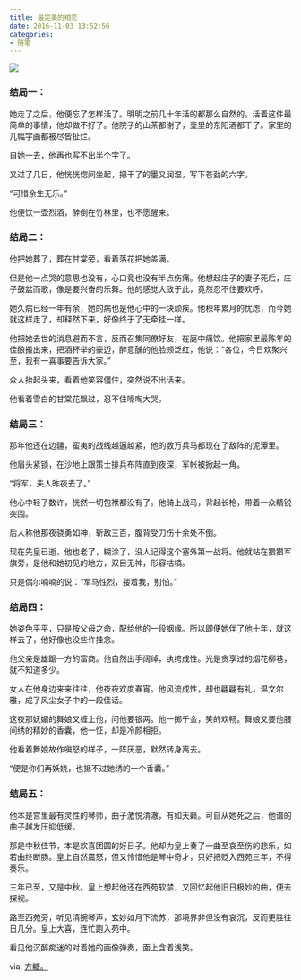 ```yaml
---
title: 最完美的相恋
date: 2016-11-03 13:52:56
categories: 
- 随笔
---
```


![](https://ww1.sinaimg.cn/large/006y8lVagw1fahqbywrgvj30hs0hsmxm.jpg)

### 结局一：

她走了之后，他便忘了怎样活了。明明之前几十年活的都那么自然的。活着这件最简单的事情，他却做不好了。他院子的山茶都谢了，壶里的东阳酒都干了。家里的几幅字画都被尽皆扯烂。

自她一去，他再也写不出半个字了。

又过了几日，他恍恍惚间坐起，把干了的墨又润湿，写下苍劲的六字。

“可惜余生无乐。”

他便饮一壶烈酒，醉倒在竹林里，也不愿醒来。

 

### 结局二：

他把她葬了，葬在甘棠旁，看着落花把她盖满。

但是他一点哭的意思也没有，心口竟也没有半点伤痛。他想起庄子的妻子死后，庄子鼓盆而歌，像是要兴奋的乐舞。他的感觉大致于此，竟然忍不住要欢呼。

她久病已经一年有余，她的病也是他心中的一块顽疾。他积年累月的忧虑，而今她就这样走了，却释然下来，好像终于了无牵挂一样。

他把她去世的消息避而不言，反而召集同僚好友，在庭中痛饮。他把家里最陈年的佳酿搬出来，把酒杯举的豪迈，醉意醺的他脸颊泛红，他说：“各位，今日欢聚兴至，我有一喜事要告诉大家。”

众人抬起头来，看着他笑容僵住，突然说不出话来。

他看着雪白的甘棠花飘过，忍不住嚎啕大哭。

 

### 结局三：

那年他还在边疆，蛮夷的战线越逼越紧，他的数万兵马都现在了敌阵的泥潭里。

他眉头紧锁，在沙地上跟策士排兵布阵直到夜深，军帐被掀起一角。

“将军，夫人昨夜去了。”

他心中轻了数许，恍然一切包袱都没有了。他骑上战马，背起长枪，带着一众精锐突围。

后人称他那夜骁勇如神，斩敌三百，腹背受刀伤十余处不倒。

现在先皇已逝，他也老了，糊涂了，没人记得这个塞外第一战将。他就站在猎猎军旗旁，是他和她初见的地方，双目无神，形容枯槁。

只是偶尔喃喃的说：“军马性烈，搂着我，别怕。”

 

### 结局四：

她姿色平平，只是按父母之命，配给他的一段姻缘。所以即便她伴了他十年，就这样去了，他好像也没些许挂念。

他父亲是雄踞一方的富商。他自然出手阔绰，纨绔成性。光是贪享过的烟花柳巷，就不知道多少。

女人在他身边来来往往，他夜夜欢度春宵。他风流成性，却也翩翩有礼，温文尔雅，成了风尘女子中的一段佳话。

这夜那妩媚的舞娘又缠上他，问他要银两。他一掷千金，笑的欢畅。舞娘又要他腰间绣的精妙的香囊，他一怔，却是冷颜相拒。

他看着舞娘故作嗔怒的样子，一阵厌恶，默然转身离去。

“便是你们再妖娆，也抵不过她绣的一个香囊。”

 

### 结局五：

他本是宫里最有灵性的琴师，曲子激悦清澈，有如天籁。可自从她死之后，他谱的曲子越发压抑低缓。

那是中秋佳节，本是欢喜团圆的好日子。他却为皇上奏了一曲至哀至伤的悲乐，如若曲终断肠。皇上自然震怒，但又怜惜他是琴中奇才，只好把贬入西苑三年，不得奏乐。

三年已至，又是中秋。皇上想起他还在西苑软禁，又回忆起他旧日极妙的曲，便去探视。

路至西苑旁，听见清婉琴声，玄妙如月下流苏，那境界非但没有哀沉，反而更胜往日几分。皇上大喜，连忙跑入苑中。

看见他沉醉痴迷的对着她的画像弹奏，面上含着浅笑。

 

via. [方糖。](http://daily.zhihu.com/story/8944597)